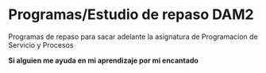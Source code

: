 # Programas/Estudio de repaso DAM2

Programas de repaso para sacar adelante la asignatura de Programacion de Servicio y Procesos

**Si alguien me ayuda en mi aprendizaje por mi encantado**